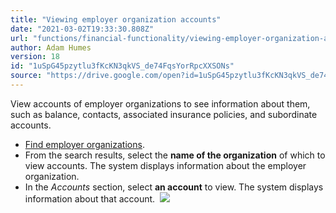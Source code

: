 ```yaml
---
title: "Viewing employer organization accounts"
date: "2021-03-02T19:33:30.808Z"
url: "functions/financial-functionality/viewing-employer-organization-accounts.html"
author: Adam Humes
version: 18
id: "1uSpG45pzytlu3fKcKN3qkVS_de74FqsYorRpcXXSONs"
source: "https://drive.google.com/open?id=1uSpG45pzytlu3fKcKN3qkVS_de74FqsYorRpcXXSONs"
---
```

View accounts of employer organizations to see information about them, such as balance, contacts, associated insurance policies, and subordinate accounts.

* [F](finding-employer-organizations.html)[ind employer organizations](finding-employer-organizations.html).
* From the search results, select the <strong>name of the organization</strong> of which to view accounts. The system displays information about the employer organization.
* In the <em>Accounts</em> section, select <strong>an account</strong> to view. The system displays information about that account.   ![](viewing-employer-organization-accounts.images/image1.png)
